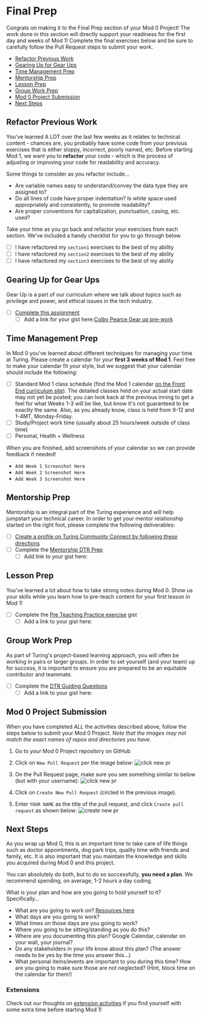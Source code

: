 # Final Prep

Congrats on making it to the Final Prep section of your Mod 0 Project! The work done in this section will directly support your readiness for the first day and weeks of Mod 1! Complete the final exercises below and be sure to carefully follow the Pull Request steps to submit your work.

- [Refactor Previous Work](#refactor-previous-work)
- [Gearing Up for Gear Ups](#gearing-up-for-gear-ups)
- [Time Management Prep](#time-management-prep)
- [Mentorship Prep](#mentorship-prep)
- [Lesson Prep](#lesson-prep)
- [Group Work Prep](#group-work-prep)
- [Mod 0 Project Submission](#mod-0-project-submission)
- [Next Steps](#next-steps)

## Refactor Previous Work

You've learned A LOT over the last few weeks as it relates to technical content - chances are, you probably have some code from your previous exercises that is either sloppy, incorrect, poorly named, etc. Before starting Mod 1, we want you to **refactor** your code - which is the process of adjusting or improving your code for readability and accuracy. 

Some things to consider as you refactor include...

- Are variable names easy to understand/convey the data type they are assigned to?
- Do all lines of code have proper indentation? Is white space used appropriately and consistently, to promote readability?
- Are proper conventions for capitalization, punctuation, casing, etc. used?

Take your time as you go back and refactor your exercises from each section. We've included a handy checklist for you to go through below.

- [ ] I have refactored my `section1` exercises to the best of my ability
- [ ] I have refactored my `section2` exercises to the best of my ability
- [ ] I have refactored my `section3` exercises to the best of my ability

## Gearing Up for Gear Ups

Gear Up is a part of our curriculum where we talk about topics such as privilege and power, and ethical issues in the tech industry. 

- [ ] [Complete this assignment](https://github.com/turingschool/gear-up/blob/main/m0/Intro.To.GearUp.md)
  - [ ] Add a link for your gist here:[Colby Pearce Gear up pre-work](https://gist.github.com/Crpearce/92834405d937d1f057141c727f3502e4)

## Time Management Prep

In Mod 0 you've learned about different techniques for managing your time at Turing. Please create a calendar for your **first 3 weeks of Mod 1**. Feel free to make your calendar fit your style, but we suggest that your calendar should include the following:

- [ ] Standard Mod 1 class schedule (find the Mod 1 calendar [on the Front End curriculum site](https://frontend.turing.edu/)). The detailed classes held on your actual start date may not yet be posted; you can look back at the previous inning to get a feel for what Weeks 1-3 will be like, but know it's not guaranteed to be exactly the same. Also, as you already know, class is held from 9-12 and 1-4MT, Monday-Friday.
- [ ] Study/Project work time (usually about 25 hours/week outside of class time)
- [ ] Personal, Health + Wellness

When you are finished, add screenshots of your calendar so we can provide feedback if needed!

- `Add Week 1 Screenshot Here`
- `Add Week 2 Screenshot Here`
- `Add Week 3 Screenshot Here`

## Mentorship Prep

Mentorship is an integral part of the Turing experience and will help jumpstart your technical career. In order to get your mentor relationship started on the right foot, please complete the following deliverables:

- [ ] [Create a profile on Turing Community Connect by following these directions](https://docs.google.com/document/d/1vpyKGu92l1HGkJzULNcyyE72946f4QO1DhQgIz3v1E0/edit?usp=sharing)
- [ ] Complete the [Mentorship DTR Prep](https://gist.github.com/ericweissman/51965bdcbf42970d43d817818bfaef3c)
  - [ ] Add link to your gist here: 

## Lesson Prep

You've learned a lot about how to take strong notes during Mod 0. Show us your skills while you learn how to pre-teach content for your first lesson in Mod 1!

- [ ] Complete the [Pre Teaching Practice exercise](https://gist.github.com/ericweissman/0036e8fe272c02bd6d4bb14f42fd2f79) gist
  - [ ] Add a link to your gist here:

## Group Work Prep

As part of Turing's project-based learning approach, you will often be working in pairs or larger groups. In order to set yourself (and your team) up for success, it is important to ensure you are prepared to be an equitable contributor and teammate.

- [ ] Complete the [DTR Guiding Questions](https://gist.github.com/ericweissman/c56f3a98cdce761808c21d498a52f5c6)
  - [ ] Add a link to your gist here: 

## Mod 0 Project Submission

When you have completed *ALL* the activities described above, follow the steps below to submit your Mod 0 Project. _Note that the images may not match the exact names of repos and directories you have._

1. Go to *your* Mod 0 Project repository on GitHub
2. Click on `New Pull Request` per the image below:
  ![click new pr](/images/fe_s1.png)

3. On the Pull Request page, make sure you see something similar to below (but with your username):
  ![click new pr](/images/fe_s2.png)

4. Click on `Create New Pull Request` (circled in the previous image).
5. Enter `YOUR NAME` as the title of the pull request, and click `Create pull request` as shown below:
  ![create new pr](/images/fe_s3.png)

## Next Steps

As you wrap up Mod 0, this is an important time to take care of life things such as doctor appointments, dog park trips, quality time with friends and family, etc. It is also important that you maintain the knowledge and skills you acquired during Mod 0 and this project.

You can absolutely do both, but to do so successfully, **you need a plan**. We recommend spending, on average, 1-2 hours a day coding.

What is your plan and how are you going to hold yourself to it? Specifically...

- What are you going to work on? [Resources here](https://github.com/turingschool-examples/fe-m1-practice)
- What days are you going to work?
- What times on those days are you going to work?
- Where you going to be sitting/standing as you do this?
- Where are you documenting this plan? Google Calendar, calendar on your wall, your journal?
- Do any stakeholders in your life know about this plan? (The answer needs to be yes by the time you answer this...)
- What personal items/events are important to you during this time? How are you going to make sure those are not neglected? (Hint, block time on the calendar for them!)

### Extensions

Check out our thoughts on [extension activities](https://mod0.turing.io/project/extensions) if you find yourself with some extra time before starting Mod 1!
